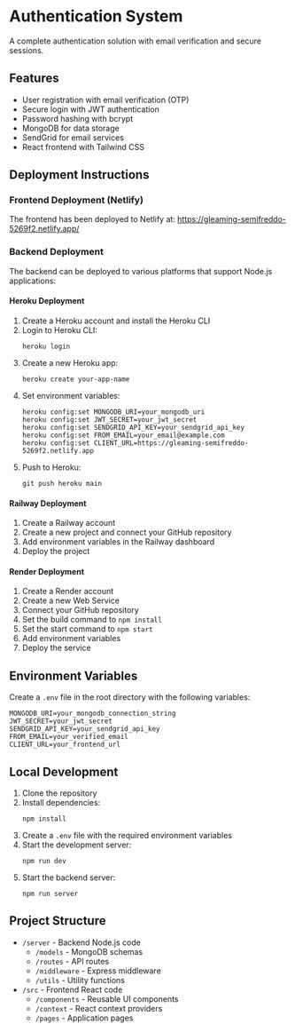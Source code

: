 # Authentication System

A complete authentication solution with email verification and secure sessions.

## Features

- User registration with email verification (OTP)
- Secure login with JWT authentication
- Password hashing with bcrypt
- MongoDB for data storage
- SendGrid for email services
- React frontend with Tailwind CSS

## Deployment Instructions

### Frontend Deployment (Netlify)

The frontend has been deployed to Netlify at: https://gleaming-semifreddo-5269f2.netlify.app/

### Backend Deployment

The backend can be deployed to various platforms that support Node.js applications:

#### Heroku Deployment

1. Create a Heroku account and install the Heroku CLI
2. Login to Heroku CLI:
   ```
   heroku login
   ```
3. Create a new Heroku app:
   ```
   heroku create your-app-name
   ```
4. Set environment variables:
   ```
   heroku config:set MONGODB_URI=your_mongodb_uri
   heroku config:set JWT_SECRET=your_jwt_secret
   heroku config:set SENDGRID_API_KEY=your_sendgrid_api_key
   heroku config:set FROM_EMAIL=your_email@example.com
   heroku config:set CLIENT_URL=https://gleaming-semifreddo-5269f2.netlify.app
   ```
5. Push to Heroku:
   ```
   git push heroku main
   ```

#### Railway Deployment

1. Create a Railway account
2. Create a new project and connect your GitHub repository
3. Add environment variables in the Railway dashboard
4. Deploy the project

#### Render Deployment

1. Create a Render account
2. Create a new Web Service
3. Connect your GitHub repository
4. Set the build command to `npm install`
5. Set the start command to `npm start`
6. Add environment variables
7. Deploy the service

## Environment Variables

Create a `.env` file in the root directory with the following variables:

```
MONGODB_URI=your_mongodb_connection_string
JWT_SECRET=your_jwt_secret
SENDGRID_API_KEY=your_sendgrid_api_key
FROM_EMAIL=your_verified_email
CLIENT_URL=your_frontend_url
```

## Local Development

1. Clone the repository
2. Install dependencies:
   ```
   npm install
   ```
3. Create a `.env` file with the required environment variables
4. Start the development server:
   ```
   npm run dev
   ```
5. Start the backend server:
   ```
   npm run server
   ```

## Project Structure

- `/server` - Backend Node.js code
  - `/models` - MongoDB schemas
  - `/routes` - API routes
  - `/middleware` - Express middleware
  - `/utils` - Utility functions
- `/src` - Frontend React code
  - `/components` - Reusable UI components
  - `/context` - React context providers
  - `/pages` - Application pages